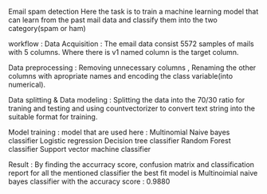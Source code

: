 Email spam detection
Here the task is to train a machine learning model that can learn from the past mail data and classify them into the two category(spam or ham)

workflow :
Data Acquisition : The email data consist 5572 samples of mails with 5 columns. Where there is v1 named column is the target column.

Data preprocessing : Removing unnecessary columns , Renaming the other columns with apropriate names and encoding the class variable(into numerical).

Data splitting & Data modeling : Splitting the data into the 70/30 ratio for traning and testing and using countvectorizer to convert text string into the suitable format for training.

Model training : model that are used here :
Multinomial Naive bayes classifier
Logistic regression
Decision tree classifier
Random Forest classifier
Support vector machine classifier

Result : By finding the accurracy score, confusion matrix and classification report for all the mentioned classifier the best fit model is Multinoimial naive bayes classifier with the accuracy score : 0.9880
